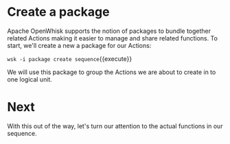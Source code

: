 # Create a package

Apache OpenWhisk supports the notion of packages to bundle together related Actions making it easier to manage and share related 
functions.  To start, we'll create a new a package for our Actions:

``wsk -i package create sequence``{{execute}}

We will use this package to group the Actions we are about to create in to one logical unit.

# Next

With this out of the way, let's turn our attention to the actual functions in our sequence.

